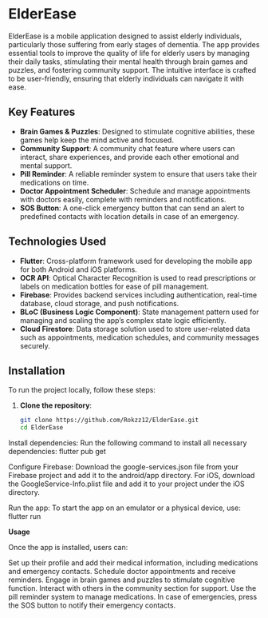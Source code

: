 # ElderEase

ElderEase is a mobile application designed to assist elderly individuals, particularly those suffering from early stages of dementia. The app provides essential tools to improve the quality of life for elderly users by managing their daily tasks, stimulating their mental health through brain games and puzzles, and fostering community support. The intuitive interface is crafted to be user-friendly, ensuring that elderly individuals can navigate it with ease.

## Key Features

- **Brain Games & Puzzles**: Designed to stimulate cognitive abilities, these games help keep the mind active and focused.
- **Community Support**: A community chat feature where users can interact, share experiences, and provide each other emotional and mental support.
- **Pill Reminder**: A reliable reminder system to ensure that users take their medications on time.
- **Doctor Appointment Scheduler**: Schedule and manage appointments with doctors easily, complete with reminders and notifications.
- **SOS Button**: A one-click emergency button that can send an alert to predefined contacts with location details in case of an emergency.

## Technologies Used

- **Flutter**: Cross-platform framework used for developing the mobile app for both Android and iOS platforms.
- **OCR API**: Optical Character Recognition is used to read prescriptions or labels on medication bottles for ease of pill management.
- **Firebase**: Provides backend services including authentication, real-time database, cloud storage, and push notifications.
- **BLoC (Business Logic Component)**: State management pattern used for managing and scaling the app’s complex state logic efficiently.
- **Cloud Firestore**: Data storage solution used to store user-related data such as appointments, medication schedules, and community messages securely.

## Installation

To run the project locally, follow these steps:

1. **Clone the repository**:
   ```bash
   git clone https://github.com/Rokzz12/ElderEase.git
   cd ElderEase


Install dependencies: Run the following command to install all necessary dependencies:
flutter pub get

Configure Firebase:
Download the google-services.json file from your Firebase project and add it to the android/app directory.
For iOS, download the GoogleService-Info.plist file and add it to your project under the iOS directory.

Run the app: To start the app on an emulator or a physical device, use:
flutter run

**Usage**

Once the app is installed, users can:

Set up their profile and add their medical information, including medications and emergency contacts.
Schedule doctor appointments and receive reminders.
Engage in brain games and puzzles to stimulate cognitive function.
Interact with others in the community section for support.
Use the pill reminder system to manage medications.
In case of emergencies, press the SOS button to notify their emergency contacts.
